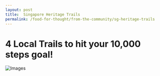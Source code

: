 ```yaml
---
layout: post
title:  Singapore Heritage Trails
permalink: /food-for-thought/from-the-community/sg-heritage-trails
---
```

# 4 Local Trails to hit your 10,000 steps goal!

![Images](/images/stories/2019/sg-trails-1.jpg)
